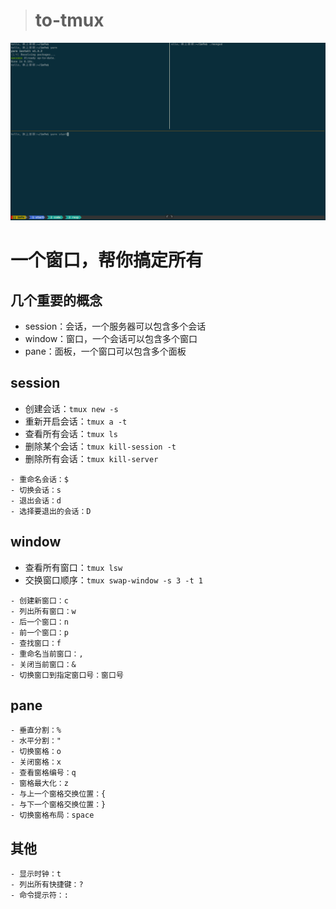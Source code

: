 > # to-tmux

![tmux](./images/tmux.png)

# 一个窗口，帮你搞定所有

## 几个重要的概念

- session：会话，一个服务器可以包含多个会话
- window：窗口，一个会话可以包含多个窗口
- pane：面板，一个窗口可以包含多个面板

## session

- 创建会话：`tmux new -s`
- 重新开启会话：`tmux a -t`
- 查看所有会话：`tmux ls`
- 删除某个会话：`tmux kill-session -t`
- 删除所有会话：`tmux kill-server`

```
- 重命名会话：$
- 切换会话：s
- 退出会话：d
- 选择要退出的会话：D
```

## window

- 查看所有窗口：`tmux lsw`
- 交换窗口顺序：`tmux swap-window -s 3 -t 1`

```
- 创建新窗口：c
- 列出所有窗口：w
- 后一个窗口：n
- 前一个窗口：p
- 查找窗口：f
- 重命名当前窗口：,
- 关闭当前窗口：&
- 切换窗口到指定窗口号：窗口号
```

## pane

```
- 垂直分割：%
- 水平分割："
- 切换窗格：o
- 关闭窗格：x
- 查看窗格编号：q
- 窗格最大化：z
- 与上一个窗格交换位置：{
- 与下一个窗格交换位置：}
- 切换窗格布局：space
```

## 其他

```
- 显示时钟：t
- 列出所有快捷键：?
- 命令提示符：:
```
